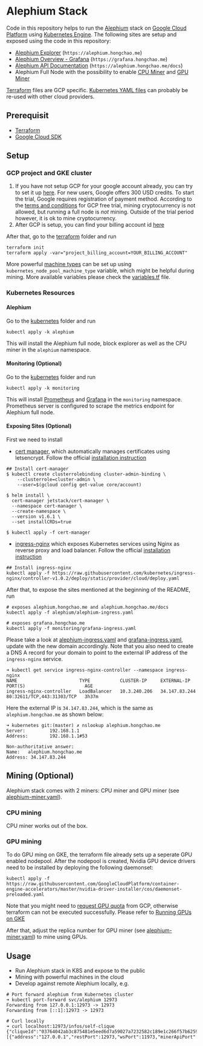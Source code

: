 Alephium Stack
==============

Code in this repository helps to run the
[Alephium](https://github.com/alephium/alephium) stack on [Google
Cloud Platform](https://cloud.google.com/) using [Kubernetes
Engine](https://cloud.google.com/kubernetes-engine/). The following
sites are setup and exposed using the code in this repository:

- [Alephium Explorer](https://alephium.hongchao.me/#/blocks) (`https://alephium.hongchao.me`)
- [Alephium Overview - Grafana](https://grafana.hongchao.me/d/S3eJTo3Mk/alephium-overview?orgId=1&refresh=10s) (`https://grafana.hongchao.me`)
- [Alephium API Documentation](https://alephium.hongchao.me/docs) (`https://alephium.hongchao.me/docs`)
- Alephium Full Node with the possibility to enable [CPU Miner](https://github.com/alephium/cpu-miner) and [GPU Miner](https://github.com/alephium/gpu-miner)

[Terraform](terraform) files are GCP specific. [Kubernetes YAML
files](kubernetes) can probably be re-used with other cloud providers.

## Prerequisit

* [Terraform](https://www.terraform.io/)
* [Google Cloud SDK](https://cloud.google.com/sdk/)

## Setup

### GCP project and GKE cluster

1. If you have not setup GCP for your google account already, you can
   try to set it up [here](https://cloud.google.com/gcp/). For new
   users, Google offers 300 USD credits. To start the trial, Google
   requires registration of payment method. According to the [terms
   and conditions](https://cloud.google.com/terms/free-trial/) for GCP
   free trial, mining cryptocurrency is not allowed, but running a
   full node is *not* mining. Outside of the trial period however, it
   is ok to mine cryptocurrency.
2. After GCP is setup, you can find your billing account id
   [here](https://console.cloud.google.com/billing)

After that, go to the [terraform](terraform) folder and run

```
terraform init
terraform apply -var="project_billing_account=YOUR_BILLING_ACCOUNT"
```

More powerful [machine
types](https://cloud.google.com/compute/docs/machine-types) can be set
up using `kubernetes_node_pool_machine_type` variable, which might be
helpful during mining. More available variables please check the
[variables.tf](terraform/variables.tf) file.

### Kubernetes Resources

#### Alephium
Go to the [kubernetes](kubernetes) folder and run

```
kubectl apply -k alephium
```

This will install the Alephium full node, block explorer as well as
the CPU miner in the `alephium` namespace.

#### Monitoring (Optional)
Go to the [kubernetes](kubernetes) folder and run

```
kubectl apply -k monitoring
```

This will install [Prometheus](https://prometheus.io/) and
[Grafana](https://grafana.com/) in the `monitoring`
namespace. Prometheus server is configured to scrape the metrics
endpoint for Alephium full node.

#### Exposing Sites (Optional)

First we need to install

- [cert manager](https://cert-manager.io/docs/),  which automatically
  manages certificates using letsencrypt. Follow the official [installation instruction](https://cert-manager.io/docs/installation/helm/)
```
## Install cert-manager
$ kubectl create clusterrolebinding cluster-admin-binding \
    --clusterrole=cluster-admin \
    --user=$(gcloud config get-value core/account)

$ helm install \
  cert-manager jetstack/cert-manager \
  --namespace cert-manager \
  --create-namespace \
  --version v1.6.1 \
  --set installCRDs=true

$ kubectl apply -f cert-manager
```

- [ingress-nginx](https://github.com/kubernetes/ingress-nginx) which
  exposes Kubernetes services using Nginx as reverse proxy and load
  balancer. Follow the official [installation instruction](https://kubernetes.github.io/ingress-nginx/deploy/#gce-gke)

```
## Install ingress-nginx
kubectl apply -f https://raw.githubusercontent.com/kubernetes/ingress-nginx/controller-v1.0.2/deploy/static/provider/cloud/deploy.yaml

```

After that, to expose the sites mentioned at the beginning of the
README, run

```
# exposes alephium.hongchao.me and alephium.hongchao.me/docs
kubectl apply -f alephium/alephium-ingress.yaml

# exposes grafana.hongchao.me
kubectl apply -f monitoring/grafana-ingress.yaml
```

Please take a look at
[alephium-ingress.yaml](kubernetes/alephium/alephium-ingress.yaml) and
[grafana-ingress.yaml](kubernetes/monitoring/grafana-ingress.yaml),
update with the new domain accordingly. Note that you also need to
create a DNS A record for your domain to point to the external IP address of
the `ingress-nginx` service.

```
➜ kubectl get service ingress-nginx-controller --namespace ingress-nginx
NAME                       TYPE           CLUSTER-IP     EXTERNAL-IP     PORT(S)                      AGE
ingress-nginx-controller   LoadBalancer   10.3.240.206   34.147.83.244   80:32611/TCP,443:31303/TCP   3h37m
```

Here the external IP is `34.147.83.244`, which is the same as
`alephium.hongchao.me` as shown below:

```
➜ kubernetes git:(master) ✗ nslookup alephium.hongchao.me
Server:         192.168.1.1
Address:        192.168.1.1#53

Non-authoritative answer:
Name:   alephium.hongchao.me
Address: 34.147.83.244
```

## Mining (Optional)

Alephium stack comes with 2 miners: CPU miner and GPU miner (see [alephium-miner.yaml](kubernetes/alephium/alephium-miner.yaml)).

### CPU mining
CPU miner works out of the box.

### GPU mining

To do GPU ming on GKE, the terraform file already sets up a seperate GPU enabled nodepool. After the nodepool is created, Nvidia
GPU device drivers need to be installed by deploying the following daemonset:

```
kubectl apply -f https://raw.githubusercontent.com/GoogleCloudPlatform/container-engine-accelerators/master/nvidia-driver-installer/cos/daemonset-preloaded.yaml
```

Note that you might need to [request GPU quota](https://cloud.google.com/kubernetes-engine/docs/how-to/gpus#request_quota) from GCP,
otherwise terraform can not be executed successfully. Please refer to [Running GPUs on GKE](https://cloud.google.com/kubernetes-engine/docs/how-to/gpus)

After that, adjust the replica number for GPU miner (see [alephium-miner.yaml](kubernetes/alephium/alephium-miner.yaml)) to mine using GPUs.

## Usage

- Run Alephium stack in K8S and expose to the public
- Mining with powerful machines in the cloud
- Develop against remote Alephium locally, e.g.

```
# Port forward alephium from Kubernetes cluster
➜ kubectl port-forward svc/alephium 12973
Forwarding from 127.0.0.1:12973 -> 12973
Forwarding from [::1]:12973 -> 12973

# Curl locally
➜ curl localhost:12973/infos/self-clique
{"cliqueId":"03764042ab3c875481e5eed6d7a59027a7232582c189e1c266f57b62591ae0d8e0","networkId":1,"numZerosAtLeastInHash":18,"nodes":[{"address":"127.0.0.1","restPort":12973,"wsPort":11973,"minerApiPort":10973}],"selfReady":true,"synced":true,"groupNumPerBroker":4,"groups":4}
```
